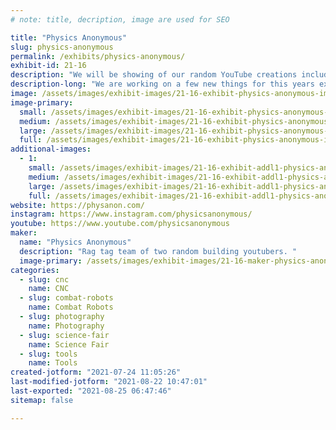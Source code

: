 ```yaml
---
# note: title, decription, image are used for SEO

title: "Physics Anonymous"
slug: physics-anonymous
permalink: /exhibits/physics-anonymous/
exhibit-id: 21-16
description: "We will be showing of our random YouTube creations including our updated cloud chamber design."
description-long: "We are working on a few new things for this years exhibit, including our entry into the RoboRuckus Competition. Come check us out."
image: /assets/images/exhibit-images/21-16-exhibit-physics-anonymous-img-20191110-130420-large.jpg
image-primary: 
  small: /assets/images/exhibit-images/21-16-exhibit-physics-anonymous-img-20191110-130420-small.jpg
  medium: /assets/images/exhibit-images/21-16-exhibit-physics-anonymous-img-20191110-130420-medium.jpg
  large: /assets/images/exhibit-images/21-16-exhibit-physics-anonymous-img-20191110-130420-large.jpg
  full: /assets/images/exhibit-images/21-16-exhibit-physics-anonymous-img-20191110-130420-full.jpg
additional-images: 
  - 1:
    small: /assets/images/exhibit-images/21-16-exhibit-addl1-physics-anonymous-img-20191110-161413-small.jpg
    medium: /assets/images/exhibit-images/21-16-exhibit-addl1-physics-anonymous-img-20191110-161413-medium.jpg
    large: /assets/images/exhibit-images/21-16-exhibit-addl1-physics-anonymous-img-20191110-161413-large.jpg
    full: /assets/images/exhibit-images/21-16-exhibit-addl1-physics-anonymous-img-20191110-161413-full.jpg
website: https://physanon.com/
instagram: https://www.instagram.com/physicsanonymous/
youtube: https://www.youtube.com/physicsanonymous
maker: 
  name: "Physics Anonymous"
  description: "Rag tag team of two random building youtubers. "
  image-primary: /assets/images/exhibit-images/21-16-maker-physics-anonymous-screenshot-20180322-162059-01-medium.png
categories: 
  - slug: cnc
    name: CNC
  - slug: combat-robots
    name: Combat Robots
  - slug: photography
    name: Photography
  - slug: science-fair
    name: Science Fair
  - slug: tools
    name: Tools
created-jotform: "2021-07-24 11:05:26"
last-modified-jotform: "2021-08-22 10:47:01"
last-exported: "2021-08-25 06:47:46"
sitemap: false

---
```

